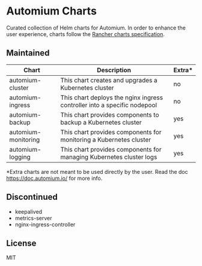 # Automium Charts

Curated collection of Helm charts for Automium. In order to enhance the user experience, charts follow the [Rancher charts specification](https://rancher.com/docs/rancher/v2.x/en/helm-charts/legacy-catalogs/creating-apps/).

## Maintained

| Chart      | Description | Extra* |
| ----------- | ----------- | ----- |
| automium-cluster      | This chart creates and upgrades a Kubernetes cluster | no |
| automium-ingress   | This chart deploys the nginx ingress controller into a specific nodepool | no |
| automium-backup   | This chart provides components to backup a Kubernetes cluster | yes |
| automium-monitoring   | This chart provides components for monitoring a Kubernetes cluster | yes |
| automium-logging   | This chart provides components for managing Kubernetes cluster logs | yes |

*Extra charts are not meant to be used directly by the user. Read the doc https://doc.automium.io/ for more info.

## Discontinued

* keepalived
* metrics-server
* nginx-ingress-controller

## License

MIT